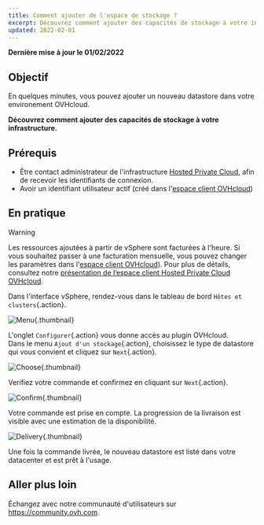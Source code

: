 ```yaml
---
title: Comment ajouter de l'espace de stockage ?
excerpt: Découvrez comment ajouter des capacités de stockage à votre infrastructure.
updated: 2022-02-01
---
```


**Dernière mise à jour le 01/02/2022**

## Objectif

En quelques minutes, vous pouvez ajouter un nouveau datastore dans votre environement OVHcloud.

**Découvrez comment ajouter des capacités de stockage à votre infrastructure.**

## Prérequis

- Être contact administrateur de l'infrastructure [Hosted Private Cloud](https://www.ovhcloud.com/fr-ca/enterprise/products/hosted-private-cloud/), afin de recevoir les identifiants de connexion.
- Avoir un identifiant utilisateur actif (créé dans l'[espace client OVHcloud](https://ca.ovh.com/auth/?action=gotomanager&from=https://www.ovh.com/ca/fr/&ovhSubsidiary=qc))

## En pratique

> [!warning]
>
> Les ressources ajoutées à partir de vSphere sont facturées à l'heure. Si vous souhaitez passer à une facturation mensuelle, vous pouvez changer les paramètres dans l'[espace client OVHcloud](https://ca.ovh.com/auth/?action=gotomanager&from=https://www.ovh.com/ca/fr/&ovhSubsidiary=qc)).
> Pour plus de détails, consultez notre [présentation de l’espace client Hosted Private Cloud OVHcloud](/pages/cloud/private-cloud/manager_ovh_private_cloud).
> 

Dans l'interface vSphere, rendez-vous dans le tableau de bord `Hôtes et clusters`{.action}.

![Menu](images/en01dash.png){.thumbnail}

L'onglet `Configurer`{.action} vous donne accès au plugin OVHcloud.<br>
Dans le menu `Ajout d'un stockage`{.action}, choisissez le type de datastore qui vous convient et cliquez sur `Next`{.action}.

![Choose](images/en02choose.png){.thumbnail}

Verifiez votre commande et confirmez en cliquant sur `Next`{.action}.

![Confirm](images/en03validate.png){.thumbnail}

Votre commande est prise en compte. La progression de la livraison est visible avec une estimation de la disponibilité.

![Delivery](images/en04deliver.png){.thumbnail}

Une fois la commande livrée, le nouveau datastore est listé dans votre datacenter et est prêt à l'usage.

## Aller plus loin

Échangez avec notre communauté d'utilisateurs sur <https://community.ovh.com>.
